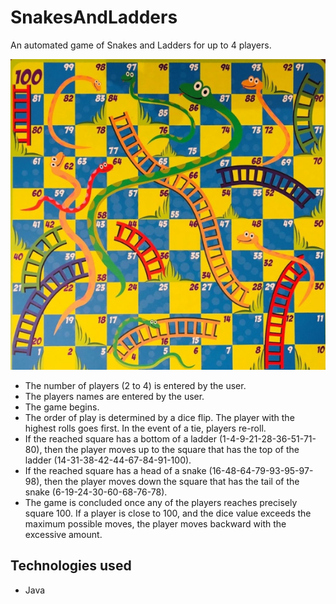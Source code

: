 # SnakesAndLadders
An automated game of Snakes and Ladders for up to 4 players.


![Snakes and Ladders Board](https://github.com/brandonlr09/SnakesAndLadders/blob/main/snakesandladders.png)


- The number of players (2 to 4) is entered by the user.
- The players names are entered by the user.
- The game begins.
- The order of play is determined by a dice flip. The player with the highest rolls goes first. In the event of a tie, players re-roll.
- If the reached square has a bottom of a ladder (1-4-9-21-28-36-51-71-80), then the player moves up to the square that has the top of the ladder (14-31-38-42-44-67-84-91-100).
- If the reached square has a head of a snake (16-48-64-79-93-95-97-98), then the player moves down the square that has the tail of the snake (6-19-24-30-60-68-76-78).
- The game is concluded once any of the players reaches precisely square 100. If a player is close to 100, and the dice value exceeds the maximum possible moves, the player moves
backward with the excessive amount.


Technologies used
---------------------
- Java
